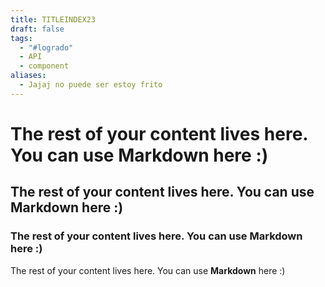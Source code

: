 ```yaml
---
title: TITLEINDEX23
draft: false
tags:
  - "#logrado"
  - API
  - component
aliases:
  - Jajaj no puede ser estoy frito
---
```

 
# The rest of your content lives here. You can use **Markdown** here :)
## The rest of your content lives here. You can use **Markdown** here :)
### The rest of your content lives here. You can use **Markdown** here :)
The rest of your content lives here. You can use **Markdown** here :)

